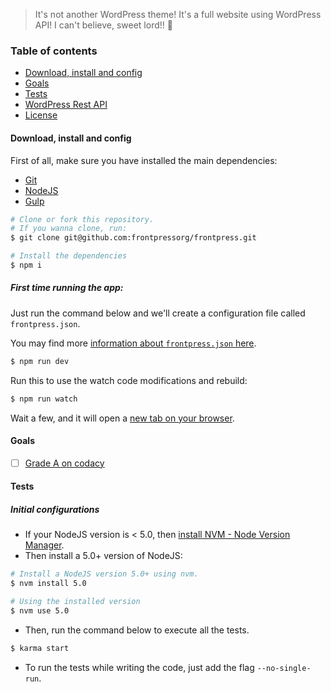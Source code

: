 > It's not another WordPress theme! It's a full website using WordPress API! I can't believe, sweet lord!! :raised_hands:

### Table of contents
- [Download, install and config](#download-install-and-config)
- [Goals](#goals)
- [Tests](#tests)
- [WordPress Rest API](#wordpress-rest-api)
- [License](#license)

#### Download, install and config

First of all, make sure you have installed the main dependencies:

- [Git](https://git-scm.com/downloads)
- [NodeJS](https://nodejs.org/en/download/)
- [Gulp](https://github.com/gulpjs/gulp/blob/master/docs/getting-started.md#1-install-gulp-globally)

```bash
# Clone or fork this repository. 
# If you wanna clone, run:
$ git clone git@github.com:frontpressorg/frontpress.git

# Install the dependencies
$ npm i
```

##### First time running the app:

Just run the command below and we'll create a configuration file called `frontpress.json`.

You may find more [information about `frontpress.json` here](https://github.com/teles/frontpress/wiki/frontpress.json).

```bash
$ npm run dev
```

Run this to use the watch code modifications and rebuild:

```bash
$ npm run watch
```

Wait a few, and it will open a [new tab on your browser](http://localhost:4000).

#### Goals

- [ ] [Grade A on codacy](https://github.com/frontpressorg/frontpress/projects/2)


#### Tests

##### Initial configurations

- If your NodeJS version is < 5.0, then [install NVM - Node Version Manager](https://github.com/creationix/nvm/blob/master/README.markdown#installation).
- Then install a 5.0+ version of NodeJS:

```bash
# Install a NodeJS version 5.0+ using nvm.
$ nvm install 5.0

# Using the installed version
$ nvm use 5.0
```

- Then, run the command below to execute all the tests.

```bash
$ karma start
```

- To run the tests while writing the code, just add the flag `--no-single-run`.
